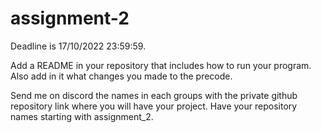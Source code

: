 # assignment-2
Deadline is 17/10/2022 23:59:59.

Add a README in your repository that includes how to run your program. Also add in it what changes you made to the precode.

Send me on discord the names in each groups with the private github repository link where you will have your project.
Have your repository names starting with assignment_2.
